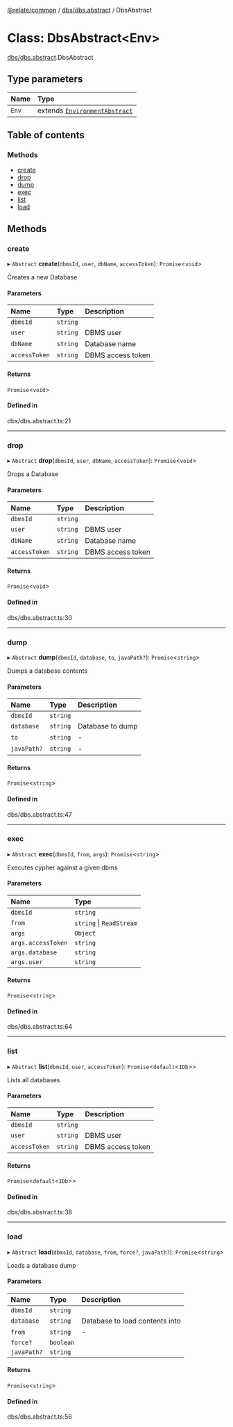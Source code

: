 [@relate/common](../README.md) / [dbs/dbs.abstract](../modules/dbs_dbs_abstract.md) / DbsAbstract

# Class: DbsAbstract<Env\>

[dbs/dbs.abstract](../modules/dbs_dbs_abstract.md).DbsAbstract

## Type parameters

| Name | Type |
| :------ | :------ |
| `Env` | extends [`EnvironmentAbstract`](environments_environment_abstract.EnvironmentAbstract.md) |

## Table of contents

### Methods

- [create](dbs_dbs_abstract.DbsAbstract.md#create)
- [drop](dbs_dbs_abstract.DbsAbstract.md#drop)
- [dump](dbs_dbs_abstract.DbsAbstract.md#dump)
- [exec](dbs_dbs_abstract.DbsAbstract.md#exec)
- [list](dbs_dbs_abstract.DbsAbstract.md#list)
- [load](dbs_dbs_abstract.DbsAbstract.md#load)

## Methods

### create

▸ `Abstract` **create**(`dbmsId`, `user`, `dbName`, `accessToken`): `Promise`<`void`\>

Creates a new Database

#### Parameters

| Name | Type | Description |
| :------ | :------ | :------ |
| `dbmsId` | `string` |  |
| `user` | `string` | DBMS user |
| `dbName` | `string` | Database name |
| `accessToken` | `string` | DBMS access token |

#### Returns

`Promise`<`void`\>

#### Defined in

dbs/dbs.abstract.ts:21

___

### drop

▸ `Abstract` **drop**(`dbmsId`, `user`, `dbName`, `accessToken`): `Promise`<`void`\>

Drops a Database

#### Parameters

| Name | Type | Description |
| :------ | :------ | :------ |
| `dbmsId` | `string` |  |
| `user` | `string` | DBMS user |
| `dbName` | `string` | Database name |
| `accessToken` | `string` | DBMS access token |

#### Returns

`Promise`<`void`\>

#### Defined in

dbs/dbs.abstract.ts:30

___

### dump

▸ `Abstract` **dump**(`dbmsId`, `database`, `to`, `javaPath?`): `Promise`<`string`\>

Dumps a databese contents

#### Parameters

| Name | Type | Description |
| :------ | :------ | :------ |
| `dbmsId` | `string` |  |
| `database` | `string` | Database to dump |
| `to` | `string` | - |
| `javaPath?` | `string` | - |

#### Returns

`Promise`<`string`\>

#### Defined in

dbs/dbs.abstract.ts:47

___

### exec

▸ `Abstract` **exec**(`dbmsId`, `from`, `args`): `Promise`<`string`\>

Executes cypher against a given dbms

#### Parameters

| Name | Type |
| :------ | :------ |
| `dbmsId` | `string` |
| `from` | `string` \| `ReadStream` |
| `args` | `Object` |
| `args.accessToken` | `string` |
| `args.database` | `string` |
| `args.user` | `string` |

#### Returns

`Promise`<`string`\>

#### Defined in

dbs/dbs.abstract.ts:64

___

### list

▸ `Abstract` **list**(`dbmsId`, `user`, `accessToken`): `Promise`<`default`<`IDb`\>\>

Lists all databases

#### Parameters

| Name | Type | Description |
| :------ | :------ | :------ |
| `dbmsId` | `string` |  |
| `user` | `string` | DBMS user |
| `accessToken` | `string` | DBMS access token |

#### Returns

`Promise`<`default`<`IDb`\>\>

#### Defined in

dbs/dbs.abstract.ts:38

___

### load

▸ `Abstract` **load**(`dbmsId`, `database`, `from`, `force?`, `javaPath?`): `Promise`<`string`\>

Loads a database dump

#### Parameters

| Name | Type | Description |
| :------ | :------ | :------ |
| `dbmsId` | `string` |  |
| `database` | `string` | Database to load contents into |
| `from` | `string` | - |
| `force?` | `boolean` |  |
| `javaPath?` | `string` |  |

#### Returns

`Promise`<`string`\>

#### Defined in

dbs/dbs.abstract.ts:56
